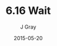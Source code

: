 ---
title: '6.16 Wait'
alt: 'Mysteries of the Arcana'
date: '2015-05-20'
author: 'J Gray'
artist: 'Keira'
chapter: '6 Void in the Road'
filler: false
---